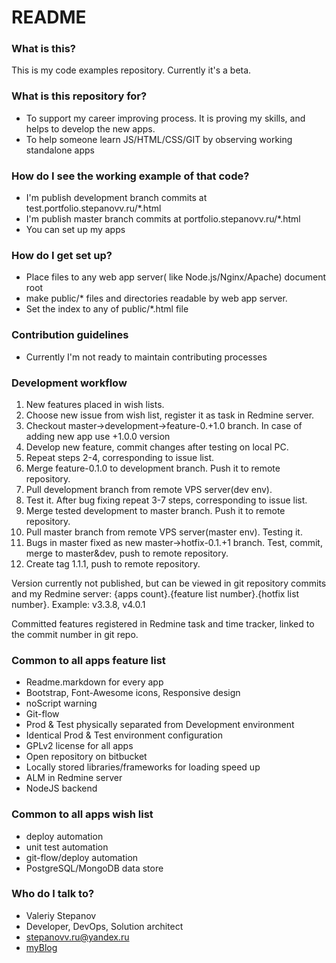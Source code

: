 # README #

### What is this? ###

This is my code examples repository. Currently it's a beta.

### What is this repository for? ###

* To support my career improving process. It is proving my skills, and helps to develop the new apps.
* To help someone learn JS/HTML/CSS/GIT by observing working standalone apps

### How do I see the working example of that code? ###

* I'm publish development branch commits at test.portfolio.stepanovv.ru/*.html
* I'm publish master branch commits at portfolio.stepanovv.ru/*.html
* You can set up my apps

### How do I get set up? ###

* Place files to any web app server( like Node.js/Nginx/Apache) document root
* make public/* files and directories readable by web app server.
* Set the index to any of public/*.html file

### Contribution guidelines ###

* Currently I'm not ready to maintain contributing processes

### Development workflow ###

1. New features placed in wish lists.
2. Choose new issue from wish list, register it as task in Redmine server.
3. Checkout master->development->feature-0.+1.0 branch. In case of adding new app use +1.0.0 version
4. Develop new feature, commit changes after testing on local PC.
5. Repeat steps 2-4, corresponding to issue list.
6. Merge feature-0.1.0 to development branch. Push it to remote repository.
7. Pull development branch from remote VPS server(dev env).
8. Test it. After bug fixing repeat 3-7 steps, corresponding to issue list.
9. Merge tested development to master branch. Push it to remote repository.
10. Pull master branch from remote VPS server(master env). Testing it.
11. Bugs in master fixed as new master->hotfix-0.1.+1 branch. Test, commit, merge to master&dev, push to remote repository.
12. Create tag 1.1.1, push to remote repository.

Version currently not published, but can be viewed in git repository commits and my Redmine server:
{apps count}.{feature list number}.{hotfix list number}. Example: v3.3.8, v4.0.1

Committed features registered in Redmine task and time tracker, linked to the commit number in git repo.

### Common to all apps feature list ###

* Readme.markdown for every app
* Bootstrap, Font-Awesome icons, Responsive design
* noScript warning
* Git-flow
* Prod & Test physically separated from Development environment
* Identical Prod & Test environment configuration
* GPLv2 license for all apps
* Open repository on bitbucket
* Locally stored libraries/frameworks for loading speed up
* ALM in Redmine server
* NodeJS backend

### Common to all apps wish list ###

* deploy automation
* unit test automation
* git-flow/deploy automation
* PostgreSQL/MongoDB data store

### Who do I talk to? ###

* Valeriy Stepanov
* Developer, DevOps, Solution architect
* stepanovv.ru@yandex.ru
* [myBlog](stepanovv.ru)